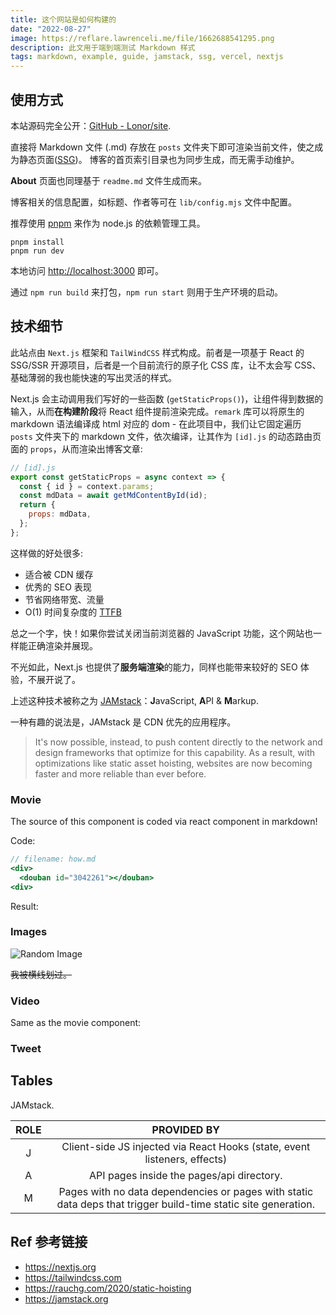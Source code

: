 ```yaml
---
title: 这个网站是如何构建的
date: "2022-08-27"
image: https://reflare.lawrenceli.me/file/1662688541295.png
description: 此文用于端到端测试 Markdown 样式
tags: markdown, example, guide, jamstack, ssg, vercel, nextjs
---
```


## 使用方式

本站源码完全公开：[GitHub - Lonor/site](https://github.com/Lonor/site).

<div>
  <github user="Lonor" repo="site"></github>
</div>

直接将 Markdown 文件 (.md) 存放在 `posts` 文件夹下即可渲染当前文件，使之成为静态页面([SSG](/blog/ssg-ssr))。
博客的首页索引目录也为同步生成，而无需手动维护。

**About** 页面也同理基于 `readme.md` 文件生成而来。

博客相关的信息配置，如标题、作者等可在 `lib/config.mjs` 文件中配置。

推荐使用 [pnpm](https://pnpm.io/zh/) 来作为 node.js 的依赖管理工具。

```shell
pnpm install
pnpm run dev
```

本地访问 <http://localhost:3000> 即可。

通过 `npm run build` 来打包，`npm run start` 则用于生产环境的启动。

## 技术细节

此站点由 `Next.js` 框架和 `TailWindCSS` 样式构成。前者是一项基于 React 的 SSG/SSR 开源项目，后者是一个目前流行的原子化 CSS 库，让不太会写 CSS、基础薄弱的我也能快速的写出灵活的样式。

Next.js 会主动调用我们写好的一些函数 (`getStaticProps()`)，让组件得到数据的输入，从而**在构建阶段**将 React 组件提前渲染完成。`remark` 库可以将原生的 markdown 语法编译成 html 对应的 dom - 在此项目中，我们让它固定遍历 `posts` 文件夹下的 markdown 文件，依次编译，让其作为 `[id].js` 的动态路由页面的 `props`，从而渲染出博客文章:

```JavaScript
// [id].js
export const getStaticProps = async context => {
  const { id } = context.params;
  const mdData = await getMdContentById(id);
  return {
    props: mdData,
  };
};
```

这样做的好处很多:

- 适合被 CDN 缓存
- 优秀的 SEO 表现
- 节省网络带宽、流量
- O(1) 时间复杂度的 [TTFB](https://en.wikipedia.org/wiki/Time_to_first_byte)

总之一个字，快！如果你尝试关闭当前浏览器的 JavaScript 功能，这个网站也一样能正确渲染并展现。

不光如此，Next.js 也提供了**服务端渲染**的能力，同样也能带来较好的 SEO 体验，不展开说了。

上述这种技术被称之为 [JAMstack](#tables)：**J**avaScript, **A**PI & **M**arkup.

一种有趣的说法是，JAMstack 是 CDN 优先的应用程序。

> It's now possible, instead, to push content directly to the network and design frameworks that optimize for this capability. As a result, with optimizations like static asset hoisting, websites are now becoming faster and more reliable than ever before.

### Movie

The source of this component is coded via react component in markdown!

Code:

```jsx
// filename: how.md
<div>
  <douban id="3042261"></douban>
<div>
```

Result:

<div>
  <douban id="3042261"></douban>
<div>

### Images

![Random Image](https://reflare.lawrenceli.me/file/1662549316419.jpg)

~~我被横线划过。~~

### Video

Same as the movie component:

<div>
  <bilibili bv="BV1ys411a7Wu"></bilibili>
</div>

<!-- or:
<div class="embed">
  <iframe src="//player.bilibili.com/player.html?bvid=BV1i44y1N7kU&danmaku=0&high_quality=1"
  ></iframe>
</div> -->

### Tweet

<div>
  <tweet id="20" />
</div>

## Tables

JAMstack.

| ROLE |                                                  PROVIDED BY                                                   |
| :--: | :------------------------------------------------------------------------------------------------------------: |
|  J   |                   Client-side JS injected via React Hooks (state, event listeners, effects)                    |
|  A   |                                   API pages inside the pages/api directory.                                    |
|  M   | Pages with no data dependencies or pages with static data deps that trigger build-time static site generation. |

## Ref 参考链接

- <https://nextjs.org>
- <https://tailwindcss.com>
- <https://rauchg.com/2020/static-hoisting>
- <https://jamstack.org>
